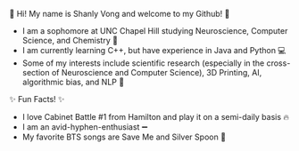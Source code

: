💫 Hi! My name is Shanly Vong and welcome to my Github! 💫
- I am a sophomore at UNC Chapel Hill studying Neuroscience, Computer Science, and Chemistry 🧬
- I am currently learning C++, but have experience in Java and Python 💻
- Some of my interests include scientific research (especially in the cross-section of Neuroscience and Computer Science), 3D Printing, AI, algorithmic bias, and NLP 🥼

✨ Fun Facts! ✨
- I love Cabinet Battle #1 from Hamilton and play it on a semi-daily basis 🔥
- I am an avid-hyphen-enthusiast ➖
- My favorite BTS songs are Save Me and Silver Spoon 📣

<!---
shanlyvong/shanlyvong is a ✨ special ✨ repository because its `README.md` (this file) appears on your GitHub profile.
You can click the Preview link to take a look at your changes.
--->
